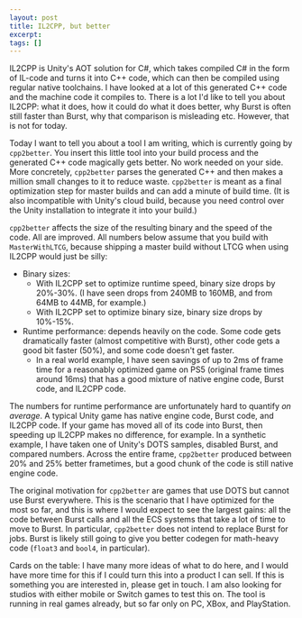 ```yaml
---
layout: post
title: IL2CPP, but better
excerpt:
tags: []
---
```


IL2CPP is Unity's AOT solution for C#, which takes compiled C# in the form of IL-code and turns it into C++ code, which can then be compiled using regular native toolchains. I have looked at a lot of this generated C++ code and the machine code it compiles to. There is a lot I'd like to tell you about IL2CPP: what it does, how it could do what it does better, why Burst is often still faster than Burst, why that comparison is misleading etc. However, that is not for today.

Today I want to tell you about a tool I am writing, which is currently going by `cpp2better`. You insert this little tool into your build process and the generated C++ code magically gets better. No work needed on your side. More concretely, `cpp2better` parses the generated C++ and then makes a million small changes to it to reduce waste. `cpp2better` is meant as a final optimization step for master builds and can add a minute of build time. (It is also incompatible with Unity's cloud build, because you need control over the Unity installation to integrate it into your build.)

`cpp2better` affects the size of the resulting binary and the speed of the code. All are improved. All numbers below assume that you build with `MasterWithLTCG`, because shipping a master build without LTCG when using IL2CPP would just be silly:
 * Binary sizes:
    * With IL2CPP set to optimize runtime speed, binary size drops by 20%-30%. (I have seen drops from 240MB to 160MB, and from 64MB to 44MB, for example.)
    * With IL2CPP set to optimize binary size, binary size drops by 10%-15%.
 * Runtime performance: depends heavily on the code. Some code gets dramatically faster (almost competitive with Burst), other code gets a good bit faster (50%), and some code doesn't get faster.
    * In a real world example, I have seen savings of up to 2ms of frame time for a reasonably optimized game on PS5 (original frame times around 16ms) that has a good mixture of native engine code, Burst code, and IL2CPP code.

The numbers for runtime performance are unfortunately hard to quantify _on average_. A typical Unity game has native engine code, Burst code, and IL2CPP code. If your game has moved all of its code into Burst, then speeding up IL2CPP makes no difference, for example. In a synthetic example, I have taken one of Unity's DOTS samples, disabled Burst, and compared numbers. Across the entire frame, `cpp2better` produced between 20% and 25% better frametimes, but a good chunk of the code is still native engine code.

The original motivation for `cpp2better` are games that use DOTS but cannot use Burst everywhere. This is the scenario that I have optimized for the most so far, and this is where I would expect to see the largest gains: all the code between Burst calls and all the ECS systems that take a lot of time to move to Burst. In particular, `cpp2better` does not intend to replace Burst for jobs. Burst is likely still going to give you better codegen for math-heavy code (`float3` and `bool4`, in particular).

Cards on the table: I have many more ideas of what to do here, and I would have more time for this if I could turn this into a product I can sell. If this is something you are interested in, please get in touch. I am also looking for studios with either mobile or Switch games to test this on. The tool is running in real games already, but so far only on PC, XBox, and PlayStation.
